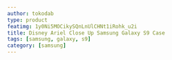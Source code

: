 ```yaml
---
author: tokodab
type: product
featimg: 1y0Ni5MOCikySQnLnUlCHNt1iRohk_u2i
title: Disney Ariel Close Up Samsung Galaxy S9 Case
tags: [samsung, galaxy, s9]
category: [samsung]
---
```

